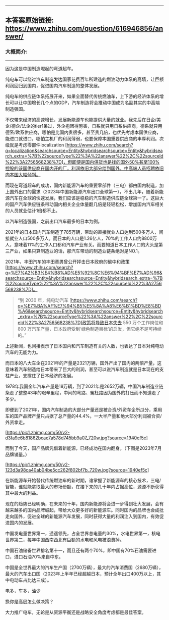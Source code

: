 ----------------------------------------
## 本答案原始链接: https://www.zhihu.com/question/616946856/answer/
### 大概简介: 
----------------------------------------
因为这是中国制造崛起的弯道超车。

纯电车可以绕过汽车制造发达国家花费百年所建造的燃油动力体系的高墙，让巨额利润回归到国内，促进国内汽车制造的整体发展。

纯电车的供应链体系拓展开来，如果全面替代传统燃油车，上下游的经济体系的增长可以让中国增长几个点的GDP，汽车制造将会推动中国成为名副其实的中高端制造强国。

不仅带来经济的高速增长，发展新能源车也能提供大量的就业。我先后在日企/美企/德企/法企的tier1呆过，外企抱团得厉害，日系就只用日系供应商，德系就只用德系/欧系供应商，哪怕是比国内贵很多，甚至贵几倍，也优先考虑本国供应商，能进口就进口，哪怕主机厂的利润薄弱，也要保障本国重要供应商的丰厚利润。次级就是考虑零部件localization [https://www.zhihu.com/search?q=localization&searchsource=Entity&hybridsearchsource=Entity&hybridsearch_extra=%7B%22sourceType%22%3A%22answer%22%2C%22sourceId%22%3A2756568238%7D]，但即便是国内供货也是找的国外50%甚至100%控股的该国供应商在国内开的厂，利润依旧大部分给到国外，中高端人员招聘依旧向本国大幅倾斜。

而现在弯道超车的成功，国内新能源汽车的重要零部件（三电）都由国内制造，加上国外出口的需求（2023年中国新能源汽车出口全球第一），不出几年，随着新能源汽车在全球的快速发展，我们应该是稳稳的汽车制造供应链全球第一了。这巨大的国产汽车供应链条带动国内相关企业体量翻几倍是轻轻松松，增加国内汽车相关的人员就业估计1倍都不止。

以汽车制造强国，之前出口汽车最多的日本为例。

2021年的日本国内汽车制造了785万辆，带动的直接就业人口达到500多万人，间接就业人口500多万人。而日本的人口是1.26亿人，70%的工作人口约8800万人，意味着11%的工作人口都和汽车产业有关。而要知道日本工作人口的大头是第三产业，如果只算制造业的话，那汽车带动的制造业链条绝对是NO.1。

2021年，丰田汽车的丰田章男曾公开抨击日本政府的碳中和政策 [https://www.zhihu.com/search?q=%E7%A2%B3%E4%B8%AD%E5%92%8C%E6%94%BF%E7%AD%96&searchsource=Entity&hybridsearchsource=Entity&hybridsearch_extra=%7B%22sourceType%22%3A%22answer%22%2C%22sourceId%22%3A2756568238%7D]。

> “到 2030 年，纯电动汽车 [https://www.zhihu.com/search?q=%E7%BA%AF%E7%94%B5%E5%8A%A8%E6%B1%BD%E8%BD%A6&searchsource=Entity&hybridsearchsource=Entity&hybridsearch_extra=%7B%22sourceType%22%3A%22answer%22%2C%22sourceId%22%3A2756568238%7D]政策将导致日本失去 550 万个工作岗位和 800 万汽车产量，日本政府受到‘绿色制造目标’的启发，但它绝不是可持续的。”

上述新闻，也间接表示了日本国内和汽车制造有关的人数，也表达了日本对纯电动汽车的无能为力。

而日本的八大车企在2021年的产量是2321万辆，国外产出了国内的两倍产量，这意味着汽车制造给日本带来了巨大的利润，甚至可以说汽车制造就是日本现在的支柱产业，支撑住了日本经济的发展。

1978年我国全年汽车产量是18万辆，到了2021年是2652万辆，中国汽车制造业链条走了整整43年的艰辛里程，中间的弯路、冤枉路因为国外的打压而不知道走了多少。

即便到了2021年，国内汽车制造的大部分产量还是被合资/外资车企所瓜分，乘用车的国产品牌产量只占据了总产量的44.4%，一大半产量和绝大部分利润被合资/外资拿走。

[https://pic1.zhimg.com/50/v2-d3fa9e6b81862bcae7a578d745bb9a07_720w.jpg?source=1940ef5c]

而到了今天，国产品牌凭借着新能源，已经成功在国内翻身。（下图是2023年7月品牌销量。）

[https://pic1.zhimg.com/50/v2-123d3a98ca40ab04be5cc262f802bf7b_720w.jpg?source=1940ef5c]

在新能源车开始替代传统燃油车的新时期，谁掌握了新能源车的核心技术，三电/智能，谁就能拿取最大的市场份额，在接下来的几十年内占据高位，源源不断获得其中最大的利益。

现在的趋势已经明确，在未来的十年，国内新能源将会进一步得到壮大发展，会有越来越多的国内品牌崛起，带给大众更多好的新能源车。同时国内的品牌也会成批走向国外，促进全球的新能源汽车发展，同时获得大量的利润注入到国内，有效促进国内的发展。

中国发电量世界第一，遥遥领先，占全世界总电量的30%，水电世界第一，核电世界第二，每年中国西南西北有巨额的水电和风电被浪费掉。

中国石油储备世界排名第十一，而且还有两个70%，即中国有70%石油需要进口，进口石油70%来自中东。

中国是全世界最大的汽车生产国（2700万辆），最大的汽车消费国（2680万辆），最大的汽车出口国（2023年上半年已经超越日本，预计全年出口400万以上，其中电动车占比达三成）。

电多，车多，油少

换你是高层怎么做决策？

大力推广电车，无论是从资源平衡还是战略安全角度考虑都是最佳答案。